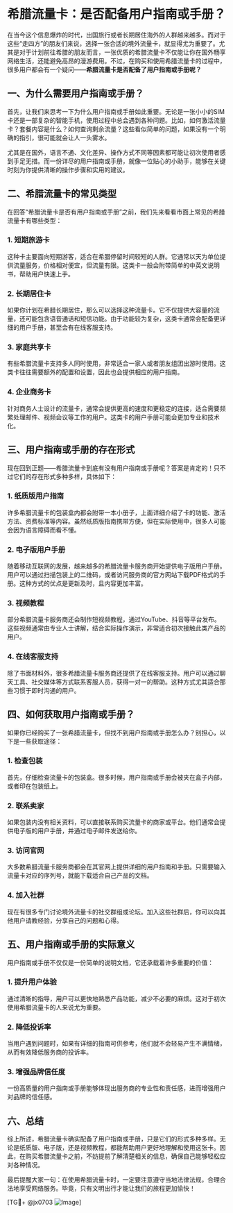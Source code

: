 # 希腊流量卡：是否配备用户指南或手册？

在当今这个信息爆炸的时代，出国旅行或者长期居住海外的人群越来越多。而对于这些“走四方”的朋友们来说，选择一张合适的境外流量卡，就显得尤为重要了。尤其是对于计划前往希腊的朋友而言，一张优质的希腊流量卡不仅能让你在国外畅享网络生活，还能避免高昂的漫游费用。不过，在购买和使用希腊流量卡的过程中，很多用户都会有一个疑问——**希腊流量卡是否配备了用户指南或手册呢？**

## 一、为什么需要用户指南或手册？

首先，让我们来思考一下为什么用户指南或手册如此重要。无论是一张小小的SIM卡还是一部复杂的智能手机，使用过程中总会遇到各种问题。比如，如何激活流量卡？套餐内容是什么？如何查询剩余流量？这些看似简单的问题，如果没有一个明确的指引，很可能就会让人一头雾水。

尤其是在国外，语言不通、文化差异、操作方式不同等因素都可能让初次使用者感到手足无措。而一份详尽的用户指南或手册，就像一位贴心的小助手，能够在关键时刻为你提供清晰的操作步骤和实用的建议。

## 二、希腊流量卡的常见类型

在回答“希腊流量卡是否有用户指南或手册”之前，我们先来看看市面上常见的希腊流量卡有哪些类型：

### 1. **短期旅游卡**
这种卡主要面向短期游客，适合在希腊停留时间较短的人群。它通常以天为单位提供流量服务，价格相对便宜，但流量有限。这类卡一般会附带简单的中英文说明书，帮助用户快速上手。

### 2. **长期居住卡**
如果你计划在希腊长期居住，那么可以选择这种流量卡。它不仅提供大容量的流量，还可能包含语音通话和短信功能。由于功能较为复杂，这类卡通常会配备更详细的用户手册，甚至会有在线客服支持。

### 3. **家庭共享卡**
有些希腊流量卡支持多人同时使用，非常适合一家人或者朋友组团出游时使用。这类卡往往需要额外的配置和设置，因此也会提供相应的用户指南。

### 4. **企业商务卡**
针对商务人士设计的流量卡，通常会提供更高的速度和更稳定的连接，适合需要频繁处理邮件、视频会议等工作的用户。这类卡的用户手册可能会更加专业和技术化。

## 三、用户指南或手册的存在形式

现在回到正题——希腊流量卡到底有没有用户指南或手册呢？答案是肯定的！只不过它们的存在形式多种多样，具体如下：

### 1. **纸质版用户指南**
许多希腊流量卡的包装盒内都会附带一本小册子，上面详细介绍了卡的功能、激活方法、资费标准等内容。虽然纸质版指南携带方便，但在实际使用中，很多人可能会因为语言障碍而看不懂。

### 2. **电子版用户手册**
随着移动互联网的发展，越来越多的希腊流量卡服务商开始提供电子版用户手册。用户可以通过扫描包装上的二维码，或者访问服务商的官方网站下载PDF格式的手册。这种方式的优点是更新及时，且内容更加丰富。

### 3. **视频教程**
部分希腊流量卡服务商还会制作短视频教程，通过YouTube、抖音等平台发布。这些视频通常由专业人士讲解，结合实际操作演示，非常适合初次接触此类产品的用户。

### 4. **在线客服支持**
除了书面材料外，很多希腊流量卡服务商还提供了在线客服支持。用户可以通过聊天工具、社交媒体等方式联系客服人员，获得一对一的帮助。这种方式尤其适合那些习惯于即时沟通的用户。

## 四、如何获取用户指南或手册？

如果你已经购买了一张希腊流量卡，但找不到用户指南或手册怎么办？别担心，以下是一些获取途径：

### 1. **检查包装**
首先，仔细检查流量卡的包装盒。很多时候，用户指南或手册会被夹在盒子内部，或者印在包装纸上。

### 2. **联系卖家**
如果包装内没有相关资料，可以直接联系购买流量卡的商家或平台。他们通常会提供电子版的用户手册，并通过电子邮件发送给你。

### 3. **访问官网**
大多数希腊流量卡服务商都会在其官网上提供详细的用户指南和手册。只需要输入流量卡对应的序列号，就能下载适合自己产品的文档。

### 4. **加入社群**
现在有很多专门讨论境外流量卡的社交群组或论坛。加入这些社群后，你可以向其他用户请教经验，分享自己的问题和心得。

## 五、用户指南或手册的实际意义

用户指南或手册不仅仅是一份简单的说明文档，它还承载着许多重要的价值：

### 1. **提升用户体验**
通过清晰的指导，用户可以更快地熟悉产品功能，减少不必要的麻烦。这对于初次使用希腊流量卡的人来说尤为重要。

### 2. **降低投诉率**
当用户遇到问题时，如果有详细的指南可供参考，他们就不会轻易产生不满情绪，从而有效降低服务商的投诉率。

### 3. **增强品牌信任度**
一份高质量的用户指南或手册能够体现出服务商的专业性和责任感，进而增强用户对品牌的信任感。

## 六、总结

综上所述，希腊流量卡确实配备了用户指南或手册，只是它们的形式多种多样。无论是纸质版、电子版，还是视频教程，都能帮助用户更好地理解和使用这张卡。因此，在购买希腊流量卡之前，不妨提前了解清楚相关的信息，确保自己能够轻松应对各种情况。

最后提醒大家一句：在使用希腊流量卡时，一定要注意遵守当地法律法规，合理合法地享受网络服务。毕竟，只有文明出行才能让我们的旅程更加愉快！

[TG💪+ @jx0703 ![Image](https://github.com/user-attachments/assets/dbca1d08-cadb-493c-b0ec-ad6f7a83f270)]